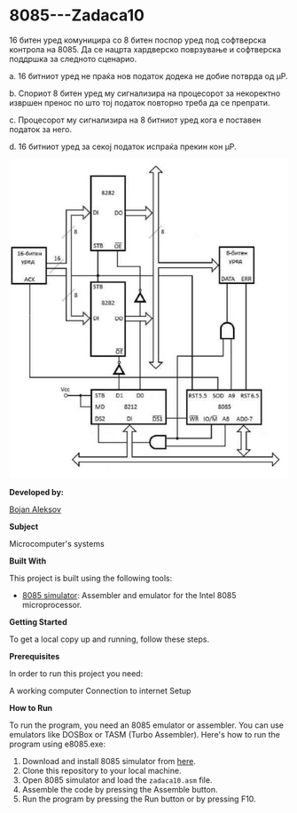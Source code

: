 # 8085---Zadaca10
16 битен уред комуницира со 8 битен поспор уред под
софтверска контрола на 8085. Да се нацрта хардверско
поврзување и софтверска поддршка за следното сценарио.

a. 16 битниот уред не праќа нов податок додека не добие
потврда од µP.

b. Спориот 8 битен уред му сигнализира на процесорот за
некоректно извршен пренос по што тој податок
повторно треба да се препрати.

c. Процесорот му сигнализира на 8 битниот уред кога е
поставен податок за него.

d. 16 битниот уред за секој податок испраќа прекин кон
µP. 

![Screenshot (1)](https://github.com/BojanAleksov/8085---Zadaca10/blob/main/Slika%201%20(Zadaca10).png) 

**Developed by:**

[Bojan Aleksov](https://github.com/BojanAleksov)


**Subject**

Microcomputer's systems

**Built With**

This project is built using the following tools:

- [8085 simulator](https://github.com/8085simulator/8085simulator.github.io?tab=readme-ov-file): Assembler and emulator for the Intel 8085 microprocessor.

**Getting Started**

To get a local copy up and running, follow these steps.

**Prerequisites**

In order to run this project you need:

A working computer
Connection to internet
Setup

**How to Run**

To run the program, you need an 8085 emulator or assembler. You can use emulators like DOSBox or TASM (Turbo Assembler). Here's how to run the program using e8085.exe:

1. Download and install 8085 simulator from [here](https://github.com/8085simulator/8085simulator.github.io?tab=readme-ov-file).
2. Clone this repository to your local machine.
3. Open 8085 simulator and load the `zadaca10.asm` file.
4. Assemble the code by pressing the Assemble button.
5. Run the program by pressing the Run button or by pressing F10.

